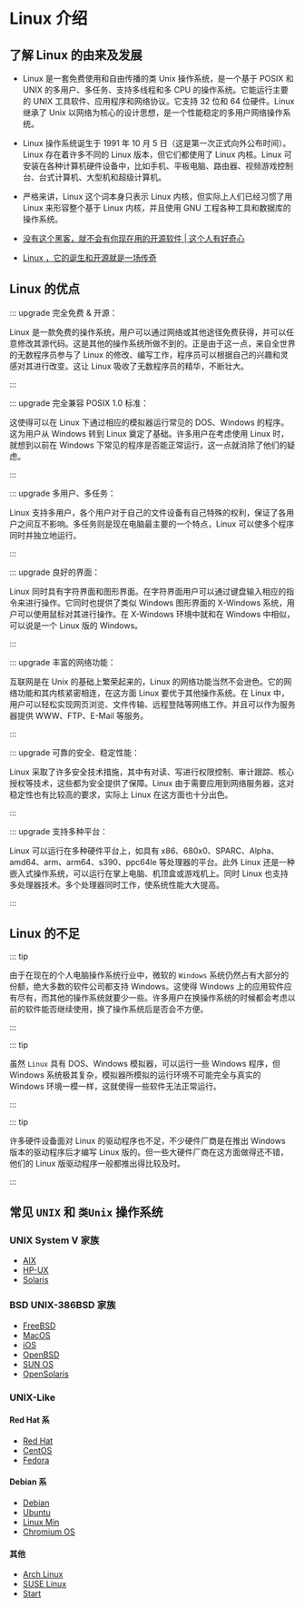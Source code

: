 # Linux 介绍

## 了解 Linux 的由来及发展

- Linux 是一套免费使用和自由传播的类 Unix 操作系统，是一个基于 POSIX 和 UNIX 的多用户、多任务、支持多线程和多 CPU 的操作系统。它能运行主要的 UNIX 工具软件、应用程序和网络协议。它支持 32 位和 64 位硬件。Linux 继承了 Unix 以网络为核心的设计思想，是一个性能稳定的多用户网络操作系统。

- Linux 操作系统诞生于 1991 年 10 月 5 日（这是第一次正式向外公布时间）。Linux 存在着许多不同的 Linux 版本，但它们都使用了 Linux 内核。Linux 可安装在各种计算机硬件设备中，比如手机、平板电脑、路由器、视频游戏控制台、台式计算机、大型机和超级计算机。

- 严格来讲，Linux 这个词本身只表示 Linux 内核，但实际上人们已经习惯了用 Linux 来形容整个基于 Linux 内核，并且使用 GNU 工程各种工具和数据库的操作系统。

- [没有这个黑客，就不会有你现在用的开源软件 | 这个人有好奇心](https://baike.baidu.com/tashuo/browse/content?id=6d6b44f743dfb11e14d81eb5&fromModule=pcArticleMoreRecommend)

- [Linux ，它的诞生和开源就是一场传奇](https://baike.baidu.com/tashuo/browse/content?id=6937242830ea0d08a13847a6&lemmaId=27050&fromLemmaModule=pcRight)

## Linux 的优点

::: upgrade 完全免费 & 开源：

Linux 是一款免费的操作系统，用户可以通过网络或其他途径免费获得，并可以任意修改其源代码。这是其他的操作系统所做不到的。正是由于这一点，来自全世界的无数程序员参与了 Linux 的修改、编写工作，程序员可以根据自己的兴趣和灵感对其进行改变。这让 Linux 吸收了无数程序员的精华，不断壮大。

:::

::: upgrade 完全兼容 POSIX 1.0 标准：

这使得可以在 Linux 下通过相应的模拟器运行常见的 DOS、Windows 的程序。这为用户从 Windows 转到 Linux 奠定了基础。许多用户在考虑使用 Linux 时，就想到以前在 Windows 下常见的程序是否能正常运行，这一点就消除了他们的疑虑。

:::

::: upgrade 多用户、多任务：

Linux 支持多用户，各个用户对于自己的文件设备有自己特殊的权利，保证了各用户之间互不影响。多任务则是现在电脑最主要的一个特点，Linux 可以使多个程序同时并独立地运行。

:::

::: upgrade 良好的界面：

Linux 同时具有字符界面和图形界面。在字符界面用户可以通过键盘输入相应的指令来进行操作。它同时也提供了类似 Windows 图形界面的 X-Windows 系统，用户可以使用鼠标对其进行操作。在 X-Windows 环境中就和在 Windows 中相似，可以说是一个 Linux 版的 Windows。

:::

::: upgrade 丰富的网络功能：

互联网是在 Unix 的基础上繁荣起来的，Linux 的网络功能当然不会逊色。它的网络功能和其内核紧密相连，在这方面 Linux 要优于其他操作系统。在 Linux 中，用户可以轻松实现网页浏览、文件传输、远程登陆等网络工作。并且可以作为服务器提供 WWW、FTP、E-Mail 等服务。

:::

::: upgrade 可靠的安全、稳定性能：

Linux 采取了许多安全技术措施，其中有对读、写进行权限控制、审计跟踪、核心授权等技术，这些都为安全提供了保障。Linux 由于需要应用到网络服务器，这对稳定性也有比较高的要求，实际上 Linux 在这方面也十分出色。

:::

::: upgrade 支持多种平台：

Linux 可以运行在多种硬件平台上，如具有 x86、680x0、SPARC、Alpha、amd64、arm、arm64、s390、ppc64le 等处理器的平台。此外 Linux 还是一种嵌入式操作系统，可以运行在掌上电脑、机顶盒或游戏机上。同时 Linux 也支持多处理器技术。多个处理器同时工作，使系统性能大大提高。

:::

## Linux 的不足

::: tip

由于在现在的个人电脑操作系统行业中，微软的 `Windows` 系统仍然占有大部分的份额，绝大多数的软件公司都支持 Windows。这使得 Windows 上的应用软件应有尽有，而其他的操作系统就要少一些。许多用户在换操作系统的时候都会考虑以前的软件能否继续使用，换了操作系统后是否会不方便。

:::

::: tip

虽然 `Linux` 具有 DOS、Windows 模拟器，可以运行一些 Windows 程序，但 Windows 系统极其复杂，模拟器所模拟的运行环境不可能完全与真实的 Windows 环境一模一样，这就使得一些软件无法正常运行。

:::

::: tip

许多硬件设备面对 Linux 的驱动程序也不足，不少硬件厂商是在推出 Windows 版本的驱动程序后才编写 Linux 版的。但一些大硬件厂商在这方面做得还不错，他们的 Linux 版驱动程序一般都推出得比较及时。

:::

## 常见 `UNIX` 和 `类Unix` 操作系统

### UNIX System V 家族

- [AIX](https://baike.baidu.com/item/AIX/6343483)
- [HP-UX](https://baike.baidu.com/item/HP-UX/1069522)
- [Solaris](https://baike.baidu.com/item/Solaris/3517)

### BSD UNIX-386BSD 家族

- [FreeBSD](http://baike.baidu.com/subview/21459/21459.htm)
- [MacOS](http://baike.baidu.com/subview/24778/24778.htm)
- [iOS](http://baike.baidu.com/subview/158983/8747673.htm)
- [OpenBSD](http://baike.baidu.com/subview/337596/337596.htm)
- [SUN OS](http://baike.baidu.com/searchword/?word=SUN%20OS&pic=1&sug=1&enc=utf8)
- [OpenSolaris](http://baike.baidu.com/subview/1355867/1355867.htm)

### UNIX-Like

#### Red Hat 系

- [Red Hat](https://www.redhat.com/zh)
- [CentOS](https://www.centos.org)
- [Fedora](https://getfedora.org)

#### Debian 系

- [Debian](https://www.debian.org)
- [Ubuntu](https://ubuntu.com)
- [Linux Min](https://linuxmint.com)
- [Chromium OS](https://www.chromium.org/chromium-os)

#### 其他

- [Arch Linux](https://www.archlinux.org)
- [SUSE Linux](https://www.suse.com)
- [Start](http://www.startos.org)
